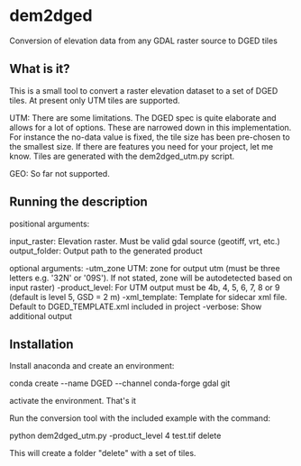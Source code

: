 # dem2dged

Conversion of elevation data from any GDAL raster source to DGED tiles
## What is it?

This is a small tool to convert a raster elevation dataset to a set of DGED tiles. At present only UTM tiles are supported.

UTM: There are some limitations. The DGED spec is quite elaborate and allows for a lot of options. These are narrowed down in this implementation. For instance the no-data value is fixed, the tile size has been pre-chosen to the smallest size. If there are features you need for your project, let me know. Tiles are generated with the dem2dged_utm.py script.

GEO: So far not supported.

## Running the description

positional arguments:

input_raster: Elevation raster. Must be valid gdal source (geotiff, vrt, etc.)
output_folder: Output path to the generated product

optional arguments:
  -utm_zone UTM: zone for output utm (must be three letters e.g. '32N' or '09S'). If not stated, zone will be autodetected based on input raster)
  -product_level: For UTM output must be 4b, 4, 5, 6, 7, 8 or 9 (default is level 5, GSD = 2 m)
  -xml_template: Template for sidecar xml file. Default to DGED_TEMPLATE.xml included in project
  -verbose: Show additional output



## Installation

Install anaconda and create an environment:

conda create --name DGED --channel conda-forge gdal git

activate the environment. That's it

Run the conversion tool with the included example with the command:

python dem2dged_utm.py -product_level 4 test.tif delete

This will create a folder "delete" with a set of tiles.
